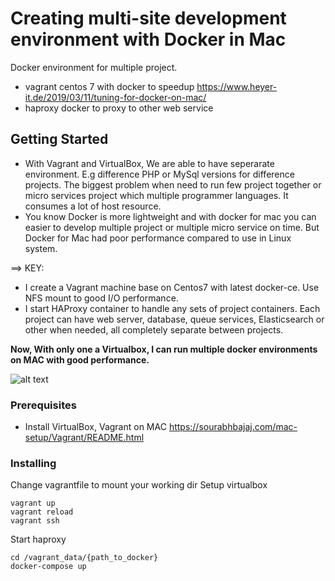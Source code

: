 # Creating multi-site development environment with Docker in Mac

Docker environment for multiple project.
  - vagrant centos 7 with docker to speedup https://www.heyer-it.de/2019/03/11/tuning-for-docker-on-mac/
  - haproxy docker to proxy to other web service

## Getting Started

- With Vagrant and VirtualBox, We are able to have seperarate environment. E.g difference PHP or MySql versions for difference projects. The biggest problem when need to run few project together or micro services project which multiple programmer languages. It consumes a lot of host resource. 
- You know Docker is more lightweight and with docker for mac you can easier to develop multiple project or multiple micro service on time. But Docker for Mac had poor performance compared to use in Linux system. 

==> KEY:
 - I create a Vagrant machine base on Centos7 with latest docker-ce. Use NFS mount to good I/O performance. 
 - I start HAProxy container to handle any sets of project containers. Each project can have web server, database, queue services, Elasticsearch or other when needed, all completely separate between projects.

 **Now, With only one a Virtualbox, I can run multiple docker environments on MAC with good performance.**

 ![alt text](https://github.com/manhtl/mac-docker/docker-local.jpeg "")

### Prerequisites

 - Install VirtualBox, Vagrant on MAC https://sourabhbajaj.com/mac-setup/Vagrant/README.html

### Installing

Change vagrantfile to mount your working dir
Setup virtualbox

```
vagrant up
vagrant reload
vagrant ssh

```

Start haproxy

```
cd /vagrant_data/{path_to_docker}
docker-compose up
```
